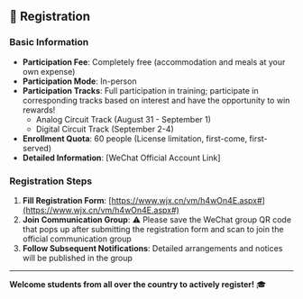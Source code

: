 ## 📝 Registration

### Basic Information
- **Participation Fee**: Completely free (accommodation and meals at your own expense)
- **Participation Mode**: In-person
- **Participation Tracks**: Full participation in training; participate in corresponding tracks based on interest and have the opportunity to win rewards!
  - Analog Circuit Track (August 31 - September 1)
  - Digital Circuit Track (September 2-4)
- **Enrollment Quota**: 60 people (License limitation, first-come, first-served)
- **Detailed Information**: [WeChat Official Account Link]

### Registration Steps
1. **Fill Registration Form**: [https://www.wjx.cn/vm/h4wOn4E.aspx#](https://www.wjx.cn/vm/h4wOn4E.aspx#)
2. **Join Communication Group**: ⚠️ Please save the WeChat group QR code that pops up after submitting the registration form and scan to join the official communication group
3. **Follow Subsequent Notifications**: Detailed arrangements and notices will be published in the group



---

**Welcome students from all over the country to actively register!** 🎓 
